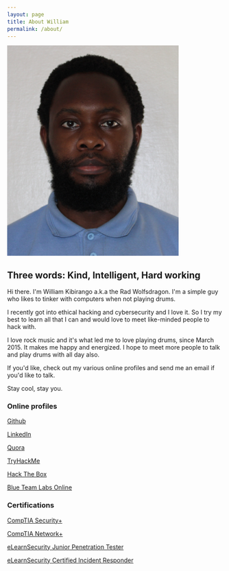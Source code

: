```yaml
---
layout: page
title: About William
permalink: /about/
---
```


![William Kibirango / Rad Wolfsdragon](/assets/rad.png)

## Three words: Kind, Intelligent, Hard working

Hi there. I'm William Kibirango a.k.a the Rad Wolfsdragon. I'm a simple guy who likes to tinker with computers when not playing drums.

I recently got into ethical hacking and cybersecurity and I love it. So I try my best to learn all that I can and would love to meet like-minded people to hack with.

I love rock music and it's what led me to love playing drums, since March 2015. It makes me happy and energized. I hope to meet more people to talk and play drums with all day also.

If you'd like, check out my various online profiles and send me an email if you'd like to talk.

Stay cool, stay you.

### Online profiles

[Github](https://github.com/radman13666)

[LinkedIn](https://www.linkedin.com/in/william-kibirango-776a9b101/)

[Quora](https://www.quora.com/profile/William-Kibirango/)

[TryHackMe](https://tryhackme.com/p/radwolfsdragon)

[Hack The Box](https://www.hackthebox.eu/profile/405471)

[Blue Team Labs Online](https://blueteamlabs.online/public/user/550702e39463856ec50526)

### Certifications

[CompTIA Security+](https://www.credly.com/badges/4e4448ca-63de-4fc2-b00d-7382067ebbb4/public_url)

[CompTIA Network+](https://www.credly.com/badges/074497ba-2d17-44dc-8eb8-18022d07a63b/public_url)

[eLearnSecurity Junior Penetration Tester](https://verified.elearnsecurity.com/certificates/6d7e8c81-92aa-4bdc-b603-f3f59ee510fe)

[eLearnSecurity Certified Incident Responder](https://verified.elearnsecurity.com/certificates/8c11e2b5-aefe-4d21-877f-c6f1d9014141)
